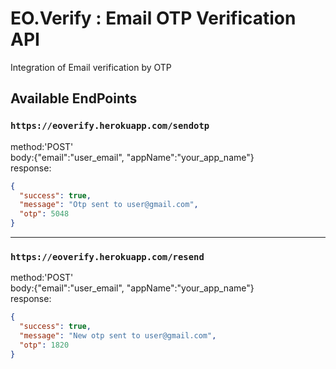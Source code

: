 # EO.Verify : Email OTP Verification API
Integration of Email verification by OTP

## Available EndPoints

### `https://eoverify.herokuapp.com/sendotp`

method:'POST'
<br/>
body:{"email":"user_email", "appName":"your_app_name"}
<br/>
response: 

```JSON
{
  "success": true,
  "message": "Otp sent to user@gmail.com",
  "otp": 5048
}
```
---
### `https://eoverify.herokuapp.com/resend`

method:'POST'
<br/>
body:{"email":"user_email", "appName":"your_app_name"}
<br/>
response: 
```JSON
{
  "success": true,
  "message": "New otp sent to user@gmail.com",
  "otp": 1820
}
```

